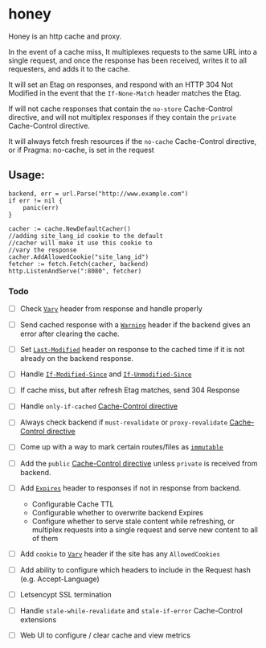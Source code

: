 # honey

Honey is an http cache and proxy.

In the event of a cache miss, It multiplexes requests to the same URL into a single request, and once the response has been received, writes it to all requesters, and adds it to the cache.

It will set an Etag on responses, and respond with an HTTP 304 Not Modified in the event that the `If-None-Match` header matches the Etag.

If will not cache responses that contain the `no-store` Cache-Control directive, and will not multiplex responses if they contain the `private` Cache-Control directive.

It will always fetch fresh resources if the `no-cache` Cache-Control directive, or if Pragma: no-cache, is set in the request

## Usage:

	backend, err = url.Parse("http://www.example.com")
	if err != nil {
		panic(err)
	}

	cacher := cache.NewDefaultCacher()
    //adding site_lang_id cookie to the default
    //cacher will make it use this cookie to 
    //vary the response
    cacher.AddAllowedCookie("site_lang_id")
	fetcher := fetch.Fetch(cacher, backend)
	http.ListenAndServe(":8080", fetcher)


### Todo

- [ ] Check [`Vary`](https://developer.mozilla.org/en-US/docs/Web/HTTP/Headers/Vary) header from response and handle properly

- [ ] Send cached response with a [`Warning`](https://developer.mozilla.org/en-US/docs/Web/HTTP/Headers/Warning) header if the backend gives an error after clearing  the cache. 

- [ ] Set [`Last-Modified`](https://developer.mozilla.org/en-US/docs/Web/HTTP/Headers/Last-Modified) header on response to the cached time if it is not already on the backend response. 

- [ ] Handle [`If-Modified-Since`](https://developer.mozilla.org/en-US/docs/Web/HTTP/Headers/If-Modified-Since]) and [`If-Unmodified-Since`](https://developer.mozilla.org/en-US/docs/Web/HTTP/Headers/If-Unmodified-Since)

- [ ] If cache miss, but after refresh Etag matches, send 304 Response

- [ ] Handle `only-if-cached` [Cache-Control directive](https://developer.mozilla.org/en-US/docs/Web/HTTP/Headers/Cache-Control) 

- [ ] Always check backend if `must-revalidate` or `proxy-revalidate` [Cache-Control directive](https://developer.mozilla.org/en-US/docs/Web/HTTP/Headers/Cache-Control)

- [ ] Come up with a way to mark certain routes/files as [`immutable`](https://hacks.mozilla.org/2017/01/using-immutable-caching-to-speed-up-the-web/)

- [ ] Add the `public` [Cache-Control directive](https://developer.mozilla.org/en-US/docs/Web/HTTP/Headers/Cache-Control) unless `private` is received from backend.

- [ ] Add [`Expires`](https://developer.mozilla.org/en-US/docs/Web/HTTP/Headers/Expires) header to responses if not in response from backend.
	- Configurable Cache TTL
	- Configurable whether to overwrite backend Expires
	- Configure whether to serve stale content while refreshing, or multiplex requests into a single request and serve new content to all of them

- [ ] Add `cookie` to [`Vary`](https://developer.mozilla.org/en-US/docs/Web/HTTP/Headers/Vary) header if the site has any `AllowedCookies`

- [ ] Add ability to configure which headers to include in the Request hash (e.g. Accept-Language)

- [ ] Letsencypt SSL termination

- [ ] Handle `stale-while-revalidate` and `stale-if-error` Cache-Control extensions

- [ ] Web UI to configure / clear cache and view metrics